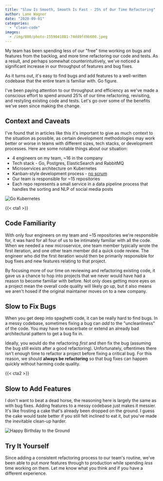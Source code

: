 ```yaml
---
title: "Slow Is Smooth, Smooth Is Fast - 25% of Our Time Refactoring"
author: Lane Wagner
date: "2020-09-01"
categories: 
  - "clean-code"
images:
  - /img/800/photo-1559041881-74dd9fd9b600.jpeg
---
```


My team has been spending less of our "free" time working on bugs and features from the backlog, and more time refactoring our code and tests. As a result, and perhaps somewhat counterintuitively, we've noticed a significant increase in our throughput of features and bug fixes.

As it turns out, it's easy to find bugs and add features to a well-written codebase that the entire team is familiar with. Go figure.

I've been paying attention to our throughput and efficiency as we've made a conscious effort to spend around 25% of our time refactoring, revisiting, and restyling existing code and tests. Let's go over some of the benefits we've seen since making the change.

## Context and Caveats

I've found that in articles like this it's important to give as much context to the situation as possible, as certain development methodologies may work better or worse in teams with different sizes, tech stacks, or development processes. Here are some notable things about our situation:

- 4 engineers on my team, ~16 in the company
- Tech stack - Go, Postgres, ElasticSearch and RabbitMQ
- Microservices architecture on Kubernetes
- Kanban-style development process - [no scrum](https://wagslane.dev/posts/leave-scrum-to-rugby/)
- Our team is responsible for ~15 repositories
- Each repo represents a small service in a data pipeline process that handles the sorting and NLP of social media posts

![Go Kubernetes](/img/800/go_kubernetes-1024x592.png)

{{< cta1 >}}

## Code Familiarity

With only four engineers on my team and ~15 repositories we're responsible for, it was hard for all four of us to be intimately familiar with all the code. When we needed a new microservice, one team member typically wrote the first iteration, and one other team member did a quick code review. The engineer who did the first iteration would then be primarily responsible for bug fixes and new features relating to that project.

By focusing more of our time on reviewing and refactoring existing code, it gave us a chance to hop into projects that we never would have had a reason to become familiar with before. Not only does getting more eyes on a project mean the overall code quality will likely go up, but it also means we aren't hosed if the original maintainer moves on to a new company.

## Slow to Fix Bugs

When you get deep into spaghetti code, it can be really hard to find bugs. In a messy codebase, sometimes fixing a bug can _add_ to the "uncleanliness" of the code. You may have to exacerbate or extend an already bad architectural pattern to get a bug fix in.

Ideally, you would do the refactoring _first_ and _then_ fix the bug (assuming the bug still exists after a good refactoring). Unfortunately, oftentimes there isn't enough time to refactor a project before fixing a critical bug. For this reason, we should **always be refactoring** so that bug fixes can happen quickly without harming code quality.

{{< cta2 >}}

## Slow to Add Features

I don't want to beat a dead horse, the reasoning here is largely the same as with bug fixes. Adding features to a messy codebase just makes it messier. It's like frosting a cake that's already been dropped on the ground. I guess the cake would taste better if you still felt inclined to eat it, but you've made the inevitable clean-up harder.

![Happy Birthday to the Ground](/img/800/happy_birthday_to_ground.gif)

## Try It Yourself

Since adding a consistent refactoring process to our team's routine, we've been able to put _more_ features through to production while spending _less_ time working on them. Let me know what you think and if you have a different experience.

